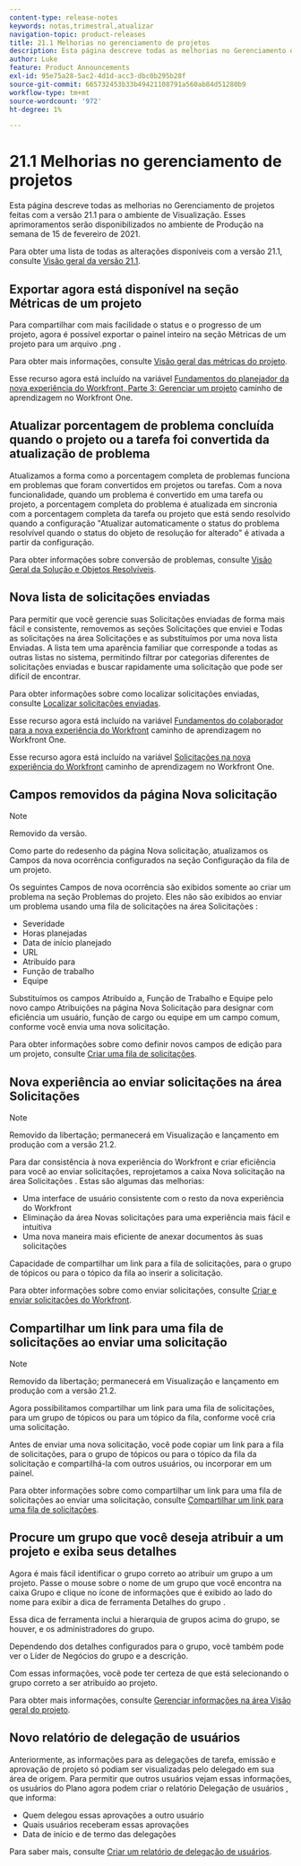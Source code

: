 ```yaml
---
content-type: release-notes
keywords: notas,trimestral,atualizar
navigation-topic: product-releases
title: 21.1 Melhorias no gerenciamento de projetos
description: Esta página descreve todas as melhorias no Gerenciamento de projetos feitas com a versão 21.1 para o ambiente de Visualização. Esses aprimoramentos serão disponibilizados no ambiente de Produção na semana de 15 de fevereiro de 2021.
author: Luke
feature: Product Announcements
exl-id: 95e75a28-5ac2-4d1d-acc3-dbc0b295b28f
source-git-commit: 665732453b33b49421108791a560ab84d51280b9
workflow-type: tm+mt
source-wordcount: '972'
ht-degree: 1%

---
```


# 21.1 Melhorias no gerenciamento de projetos

Esta página descreve todas as melhorias no Gerenciamento de projetos feitas com a versão 21.1 para o ambiente de Visualização. Esses aprimoramentos serão disponibilizados no ambiente de Produção na semana de 15 de fevereiro de 2021.

Para obter uma lista de todas as alterações disponíveis com a versão 21.1, consulte [Visão geral da versão 21.1](../../../product-announcements/product-releases/21.1-release-activity/21-1-release-overview.md).

## Exportar agora está disponível na seção Métricas de um projeto

Para compartilhar com mais facilidade o status e o progresso de um projeto, agora é possível exportar o painel inteiro na seção Métricas de um projeto para um arquivo .png .

Para obter mais informações, consulte [Visão geral das métricas do projeto](../../../manage-work/projects/manage-projects/project-metrics.md).

Esse recurso agora está incluído na variável [Fundamentos do planejador da nova experiência do Workfront, Parte 3: Gerenciar um projeto](https://one.workfront.com/s/learningpath3/planner-fundamentals-for-the-new-workfront-experience-part-3-manage-a-project-MCG6OJL724XRBLHBXEAKGAUZOJ6U) caminho de aprendizagem no Workfront One.

## Atualizar porcentagem de problema concluída quando o projeto ou a tarefa foi convertida da atualização de problema

Atualizamos a forma como a porcentagem completa de problemas funciona em problemas que foram convertidos em projetos ou tarefas. Com a nova funcionalidade, quando um problema é convertido em uma tarefa ou projeto, a porcentagem completa do problema é atualizada em sincronia com a porcentagem completa da tarefa ou projeto que está sendo resolvido quando a configuração &quot;Atualizar automaticamente o status do problema resolvível quando o status do objeto de resolução for alterado&quot; é ativada a partir da configuração.

Para obter informações sobre conversão de problemas, consulte [Visão Geral da Solução e Objetos Resolvíveis](../../../manage-work/issues/convert-issues/resolving-and-resolvable-objects.md).

## Nova lista de solicitações enviadas

Para permitir que você gerencie suas Solicitações enviadas de forma mais fácil e consistente, removemos as seções Solicitações que enviei e Todas as solicitações na área Solicitações e as substituímos por uma nova lista Enviadas. A lista tem uma aparência familiar que corresponde a todas as outras listas no sistema, permitindo filtrar por categorias diferentes de solicitações enviadas e buscar rapidamente uma solicitação que pode ser difícil de encontrar.

Para obter informações sobre como localizar solicitações enviadas, consulte [Localizar solicitações enviadas](../../../manage-work/requests/create-requests/locate-submitted-requests.md).

Esse recurso agora está incluído na variável [Fundamentos do colaborador para a nova experiência do Workfront](https://one.workfront.com/s/learningpath1/collaborator-fundamentals-for-the-new-workfront-experience-MCY5AMOQQTGFDVZB4ODS6TXCYE2A) caminho de aprendizagem no Workfront One.

Esse recurso agora está incluído na variável [Solicitações na nova experiência do Workfront](https://one.workfront.com/s/learningpath3/core-team-requests-in-the-new-workfront-experience-MCHWSSDWRFC5EKXFBXTQ6MJNKE7E) caminho de aprendizagem no Workfront One.

## Campos removidos da página Nova solicitação

>[!NOTE]
>
>Removido da versão.

Como parte do redesenho da página Nova solicitação, atualizamos os Campos da nova ocorrência configurados na seção Configuração da fila de um projeto.

Os seguintes Campos de nova ocorrência são exibidos somente ao criar um problema na seção Problemas do projeto. Eles não são exibidos ao enviar um problema usando uma fila de solicitações na área Solicitações :

* Severidade
* Horas planejadas
* Data de início planejado
* URL
* Atribuído para
* Função de trabalho
* Equipe

Substituímos os campos Atribuído a, Função de Trabalho e Equipe pelo novo campo Atribuições na página Nova Solicitação para designar com eficiência um usuário, função de cargo ou equipe em um campo comum, conforme você envia uma nova solicitação.

Para obter informações sobre como definir novos campos de edição para um projeto, consulte [Criar uma fila de solicitações](../../../manage-work/requests/create-and-manage-request-queues/create-request-queue.md).

## Nova experiência ao enviar solicitações na área Solicitações

>[!NOTE]
>
>Removido da libertação; permanecerá em Visualização e lançamento em produção com a versão 21.2.

Para dar consistência à nova experiência do Workfront e criar eficiência para você ao enviar solicitações, reprojetamos a caixa Nova solicitação na área Solicitações . Estas são algumas das melhorias:

* Uma interface de usuário consistente com o resto da nova experiência do Workfront
* Eliminação da área Novas solicitações para uma experiência mais fácil e intuitiva
* Uma nova maneira mais eficiente de anexar documentos às suas solicitações

Capacidade de compartilhar um link para a fila de solicitações, para o grupo de tópicos ou para o tópico da fila ao inserir a solicitação.

Para obter informações sobre como enviar solicitações, consulte [Criar e enviar solicitações do Workfront](/help/quicksilver/manage-work/requests/create-requests/create-submit-requests.md).

## Compartilhar um link para uma fila de solicitações ao enviar uma solicitação

>[!NOTE]
>
>Removido da libertação; permanecerá em Visualização e lançamento em produção com a versão 21.2.

Agora possibilitamos compartilhar um link para uma fila de solicitações, para um grupo de tópicos ou para um tópico da fila, conforme você cria uma solicitação.

Antes de enviar uma nova solicitação, você pode copiar um link para a fila de solicitações, para o grupo de tópicos ou para o tópico da fila da solicitação e compartilhá-la com outros usuários, ou incorporar em um painel.

Para obter informações sobre como compartilhar um link para uma fila de solicitações ao enviar uma solicitação, consulte [Compartilhar um link para uma fila de solicitações](../../../manage-work/requests/create-requests/share-link-to-request-queue.md).

## Procure um grupo que você deseja atribuir a um projeto e exiba seus detalhes

Agora é mais fácil identificar o grupo correto ao atribuir um grupo a um projeto. Passe o mouse sobre o nome de um grupo que você encontra na caixa Grupo e clique no ícone de informações que é exibido ao lado do nome para exibir a dica de ferramenta Detalhes do grupo .

Essa dica de ferramenta inclui a hierarquia de grupos acima do grupo, se houver, e os administradores do grupo.

Dependendo dos detalhes configurados para o grupo, você também pode ver o Líder de Negócios do grupo e a descrição.

Com essas informações, você pode ter certeza de que está selecionando o grupo correto a ser atribuído ao projeto.

Para obter mais informações, consulte [Gerenciar informações na área Visão geral do projeto](../../../manage-work/projects/manage-projects/understand-project-overview-area.md).

## Novo relatório de delegação de usuários

Anteriormente, as informações para as delegações de tarefa, emissão e aprovação de projeto só podiam ser visualizadas pelo delegado em sua área de origem. Para permitir que outros usuários vejam essas informações, os usuários do Plano agora podem criar o relatório Delegação de usuários , que informa:

* Quem delegou essas aprovações a outro usuário
* Quais usuários receberam essas aprovações
* Data de início e de termo das delegações

Para saber mais, consulte [Criar um relatório de delegação de usuários](../../../reports-and-dashboards/reports/creating-and-managing-reports/create-user-delegation-report.md).
